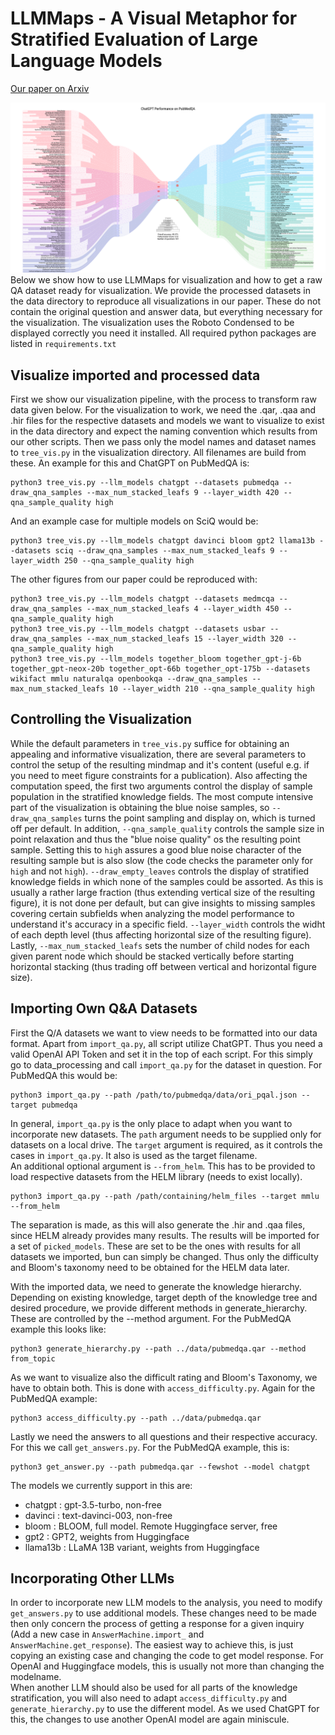 
# LLMMaps - A Visual Metaphor for Stratified Evaluation of Large Language Models

[Our paper on Arxiv](https://arxiv.org/abs/2304.00457)


![LLMMap of the Performance of ChatGPT on the PubMedQA dataset](./chatgpt_pubmedqa.svg "ChatGPT Performance on PubMedQA") 
Below we show how to use LLMMaps for visualization and how to get a raw QA dataset ready for visualization. 
We provide the processed datasets in the data directory to reproduce all visualizations in our paper. 
These do not contain the original question and answer data, but everything necessary for the visualization. 
The visualization uses the Roboto Condensed to be displayed correctly you need it installed.
All required python packages are listed in `requirements.txt`
## Visualize imported and processed data
First we show our visualization pipeline, with the process to transform raw data given below.
For the visualization to work, we need the .qar, .qaa and .hir files for the respective datasets and models we want to visualize to exist in the data directory and expect the naming convention which results from our other scripts. Then we pass only the model names and dataset names to `tree_vis.py` in the visualization directory. All filenames are build from these. 
An example for this and ChatGPT on PubMedQA is:

    python3 tree_vis.py --llm_models chatgpt --datasets pubmedqa --draw_qna_samples --max_num_stacked_leafs 9 --layer_width 420 --qna_sample_quality high

And an example case for multiple models on SciQ would be:

    python3 tree_vis.py --llm_models chatgpt davinci bloom gpt2 llama13b --datasets sciq --draw_qna_samples --max_num_stacked_leafs 9 --layer_width 250 --qna_sample_quality high

The other figures from our paper could be reproduced with:

    python3 tree_vis.py --llm_models chatgpt --datasets medmcqa --draw_qna_samples --max_num_stacked_leafs 4 --layer_width 450 --qna_sample_quality high
    python3 tree_vis.py --llm_models chatgpt --datasets usbar --draw_qna_samples --max_num_stacked_leafs 15 --layer_width 320 --qna_sample_quality high
    python3 tree_vis.py --llm_models together_bloom together_gpt-j-6b together_gpt-neox-20b together_opt-66b together_opt-175b --datasets wikifact mmlu naturalqa openbookqa --draw_qna_samples --max_num_stacked_leafs 10 --layer_width 210 --qna_sample_quality high

## Controlling the Visualization 

While the default parameters in `tree_vis.py` suffice for obtaining an appealing and informative visualization, there are several parameters to control the setup of the resulting mindmap and it's content (useful e.g. if you need to meet figure constraints for a publication).
Also affecting the computation speed, the first two arguments control the display of sample population in the stratified knowledge fields. The most compute intensive part of the visualization is obtaining the blue noise samples, so `--draw_qna_samples` turns the point sampling and display on, which is turned off per default. In addition, `--qna_sample_quality` controls the sample size in point relaxation and thus the "blue noise quality" os the resulting point sample. Setting this to `high` assures a good blue noise character of the resulting sample but is also slow (the code checks the parameter only for `high` and not `high`). `--draw_empty_leaves` controls the display of stratified knowledge fields in which none of the samples could be assorted. As this is usually a rather large fraction (thus extending vertical size of the resulting figure), it is not done per default, but can give insights to missing samples covering certain subfields when analyzing the model performance to understand it's accuracy in a specific field. `--layer_width` controls the widht of each depth level (thus affecting horizontal size of the resulting figure). Lastly, `--max_num_stacked_leafs` sets the number of child nodes for each given parent node which should be stacked vertically before starting horizontal stacking (thus trading off between vertical and horizontal figure size).

## Importing Own Q&A Datasets

First the Q/A datasets we want to view needs to be formatted into our data format. 
Apart from `import_qa.py`, all script utilize ChatGPT. Thus you need a valid OpenAI API Token and set it in the top of each script. 
For this simply go to data_processing and call `import_qa.py` for the dataset in question. For PubMedQA this would be:

    python3 import_qa.py --path /path/to/pubmedqa/data/ori_pqal.json --target pubmedqa

In general, `import_qa.py` is the only place to adapt when you want to incorporate new datasets. 
The `path` argument needs to be supplied only for datasets on a local drive.
The `target` argument is required, as it controls the cases in `import_qa.py`. It also is used as the target filename.   
An additional optional argument is `--from_helm`. This has to be provided to load respective datasets from the HELM library (needs to exist locally).
    
    python3 import_qa.py --path /path/containing/helm_files --target mmlu --from_helm

The separation is made, as this will also generate the .hir and .qaa files, since HELM already provides many results. The results will be imported for a set of `picked_models`.
These are set to be the ones with results for all datasets we imported, bun can simply be changed. Thus only the difficulty and Bloom's taxonomy need to be obtained for the HELM data later.

With the imported data, we need to generate the knowledge hierarchy. Depending on existing knowledge, target depth of the knowledge tree and desired procedure, we provide different methods in generate_hierarchy.
These are controlled by the --method argument. For the PubMedQA example this looks like:

    python3 generate_hierarchy.py --path ../data/pubmedqa.qar --method from_topic

As we want to visualize also the difficult rating and Bloom's Taxonomy, we have to obtain both. This is done with `access_difficulty.py`. Again for the PubMedQA example:

    python3 access_difficulty.py --path ../data/pubmedqa.qar 

Lastly we need the answers to all questions and their respective accuracy. For this we call `get_answers.py`. 
For the PubMedQA example, this is:

    python3 get_answer.py --path pubmedqa.qar --fewshot --model chatgpt

The models we currently support in this are: 
- chatgpt : gpt-3.5-turbo, non-free
- davinci : text-davinci-003, non-free
- bloom : BLOOM, full model. Remote Huggingface server, free 
- gpt2 : GPT2, weights from Huggingface
- llama13b : LLaMA 13B variant, weights from Huggingface

## Incorporating Other LLMs

In order to incorporate new LLM models to the analysis, you need to modify `get_answers.py` to use additional models. 
These changes need to be made then only concern the process of getting a response for a given inquiry (Add a new case in `AnswerMachine.import_` and `AnswerMachine.get_response`). The easiest way to achieve this, is just copying an existing case and changing the code to get model response. For OpenAI and Huggingface models, this is usually not more than changing the modelname.   
When another LLM should also be used for all parts of the knowledge stratification, you will also need to adapt `access_difficulty.py` and `generate_hierarchy.py` to use the different model. As we used ChatGPT for this, the changes to use another OpenAI model are again miniscule.
